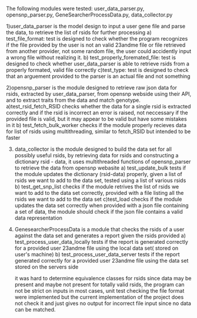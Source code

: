 The following modules were tested: user_data_parser.py, opensnp_parser.py, GeneSearcherProcessData.py, data_collector.py

1)user_data_parser is the model design to input a user gene file and parse the data, to retrieve the list of rsids for further 
processing 
	a) test_file_format: test is designed to check whether the program recognizes if the file provided by the user 
	is not an valid 23andme file or file retrieved from another provider, not some random file, the user could accidently input a wrong
	file without realizing it.
	b)  test_properly_foremated_file: test is designed to check whether user_data_parser is able to retrieve rsids from a properly formated,
	valid file correctly
	c)test_type: test is designed to check that an arguement provided to the parser is an actual file and not something 
	
2)opensnp_parser is the module designed to retrieve raw json data for rsids, extracted by user_data_parser, from opensnp webside using their API,
and to extract traits from the data and match genotype.
	a)test_rsid_fetch_RSID checks whether the data for a single rsid is extracted correctly and if the rsid is incorrect an  error is raised,
	not neccessary if the provided file is valid, but it may appear to be valid but have some mistakes in it
	b) test_fetch_bulk_worker checks if the module properly recieves data for list of rsids using multithreading, similar to fetch_RSID but intended
	to be faster
	
3) data_collector is the module designed to build the data set for all possibly useful rsids, by retrieving data for rsids and constructing a dictionary
rsid - data, it uses multithreaded functions of opensnp_parser to retrieve the data from opensnp webasite
	a) test_update_bulk tests if the module updates the dictionary (rsid-data) properly, given a list of rsids we want to add to the data set, tested using a
	list of various rsids
	b) test_get_snp_list checks if the module retrives the list of rsids  we want to add to the data set correctly, provided with a file listing all the rsids
	we want to add to the data set
	c)test_load checks if the module updates the data set correctly when provided with a json file containing a set of data, the module should check if the json file
	contains  a valid data representation
4) GenesearcherProcessData is a module that checks the rsids of a user  against the data set and generates a report given the rsids provided
	a) test_process_user_data_locally tests if the report is generated correctly for a provided user 23andme file using the local data set( stored on user's machine)
	b) test_process_user_data_server tests if the report generated correctly for a provided user 23andme file using the data set stored on the servers side
	
	it was hard to determine equivalence classes for rsids  since data may be present and maybe not present for totally valid rsids, the program can not be strict on inputs 
	in most cases, unit test checking the file format were implemented but the current implementation of the project does not check it and just  gives no output for incorrect
	file input since no data can be matched.